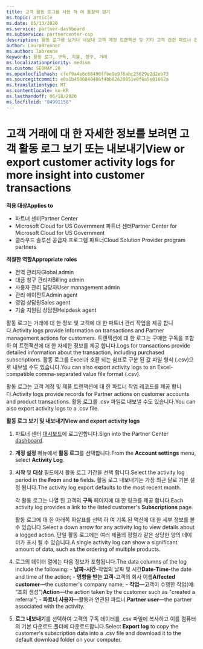 ```yaml
---
title: 고객 활동 로그를 사용 하 여 통찰력 얻기
ms.topic: article
ms.date: 05/13/2020
ms.service: partner-dashboard
ms.subservice: partnercenter-csp
description: 활동 로그를 보거나 내보내 고객 계정 트랜잭션 및 기타 고객 관련 파트너 관리 활동에 대 한 통찰력을 얻는 방법에 대해 알아봅니다.
author: LauraBrenner
ms.author: labrenne
Keywords: 활동 로그, 구독, 지불, 청구, 거래
ms.localizationpriority: medium
ms.custom: SEOMAY.20
ms.openlocfilehash: cfef9a4e6c68496ffbe9e9f6abc25629e2d2eb73
ms.sourcegitcommit: e0a1b4506840486f4bb82620051e0f6a5e81662a
ms.translationtype: MT
ms.contentlocale: ko-KR
ms.lasthandoff: 06/18/2020
ms.locfileid: "84991158"
---
```

# <a name="view-or-export-customer-activity-logs-for-more-insight-into-customer-transactions"></a><span data-ttu-id="cfcf5-104">고객 거래에 대 한 자세한 정보를 보려면 고객 활동 로그 보기 또는 내보내기</span><span class="sxs-lookup"><span data-stu-id="cfcf5-104">View or export customer activity logs for more insight into customer transactions</span></span>

<span data-ttu-id="cfcf5-105">**적용 대상**</span><span class="sxs-lookup"><span data-stu-id="cfcf5-105">**Applies to**</span></span>

- <span data-ttu-id="cfcf5-106">파트너 센터</span><span class="sxs-lookup"><span data-stu-id="cfcf5-106">Partner Center</span></span>
- <span data-ttu-id="cfcf5-107">Microsoft Cloud for US Government 파트너 센터</span><span class="sxs-lookup"><span data-stu-id="cfcf5-107">Partner Center for Microsoft Cloud for US Government</span></span>
- <span data-ttu-id="cfcf5-108">클라우드 솔루션 공급자 프로그램 파트너</span><span class="sxs-lookup"><span data-stu-id="cfcf5-108">Cloud Solution Provider program partners</span></span>

<span data-ttu-id="cfcf5-109">**적절한 역할**</span><span class="sxs-lookup"><span data-stu-id="cfcf5-109">**Appropriate roles**</span></span>

- <span data-ttu-id="cfcf5-110">전역 관리자</span><span class="sxs-lookup"><span data-stu-id="cfcf5-110">Global admin</span></span>
- <span data-ttu-id="cfcf5-111">대금 청구 관리자</span><span class="sxs-lookup"><span data-stu-id="cfcf5-111">Billing admin</span></span>
- <span data-ttu-id="cfcf5-112">사용자 관리 담당자</span><span class="sxs-lookup"><span data-stu-id="cfcf5-112">User management admin</span></span>
- <span data-ttu-id="cfcf5-113">관리 에이전트</span><span class="sxs-lookup"><span data-stu-id="cfcf5-113">Admin agent</span></span>
- <span data-ttu-id="cfcf5-114">영업 상담원</span><span class="sxs-lookup"><span data-stu-id="cfcf5-114">Sales agent</span></span>
- <span data-ttu-id="cfcf5-115">기술 지원팀 상담원</span><span class="sxs-lookup"><span data-stu-id="cfcf5-115">Helpdesk agent</span></span>

<span data-ttu-id="cfcf5-116">활동 로그는 거래에 대 한 정보 및 고객에 대 한 파트너 관리 작업을 제공 합니다.</span><span class="sxs-lookup"><span data-stu-id="cfcf5-116">Activity logs provide information on transactions and Partner management actions for customers.</span></span> <span data-ttu-id="cfcf5-117">트랜잭션에 대 한 로그는 구매한 구독을 포함 하 여 트랜잭션에 대 한 자세한 정보를 제공 합니다.</span><span class="sxs-lookup"><span data-stu-id="cfcf5-117">Logs for transactions provide detailed information about the transaction, including purchased subscriptions.</span></span> <span data-ttu-id="cfcf5-118">활동 로그를 Excel과 호환 되는 쉼표로 구분 된 값 파일 형식 (.csv)으로 내보낼 수도 있습니다.</span><span class="sxs-lookup"><span data-stu-id="cfcf5-118">You can also export activity logs to an Excel-compatible comma-separated value file format (.csv).</span></span>

<span data-ttu-id="cfcf5-119">활동 로그는 고객 계정 및 제품 트랜잭션에 대 한 파트너 작업 레코드를 제공 합니다.</span><span class="sxs-lookup"><span data-stu-id="cfcf5-119">Activity logs provide records for Partner actions on customer accounts and product transactions.</span></span> <span data-ttu-id="cfcf5-120">활동 로그를 .csv 파일로 내보낼 수도 있습니다.</span><span class="sxs-lookup"><span data-stu-id="cfcf5-120">You can also export activity logs to a .csv file.</span></span>

<span data-ttu-id="cfcf5-121">**활동 로그 보기 및 내보내기**</span><span class="sxs-lookup"><span data-stu-id="cfcf5-121">**View and export activity logs**</span></span>

1. <span data-ttu-id="cfcf5-122">파트너 센터 [대시보드](https://partner.microsoft.com/dashboard)에 로그인합니다.</span><span class="sxs-lookup"><span data-stu-id="cfcf5-122">Sign into the Partner Center [dashboard](https://partner.microsoft.com/dashboard).</span></span>

2. <span data-ttu-id="cfcf5-123">**계정 설정** 메뉴에서 **활동 로그**를 선택합니다.</span><span class="sxs-lookup"><span data-stu-id="cfcf5-123">From the **Account settings** menu, select **Activity Log**.</span></span>
2.  <span data-ttu-id="cfcf5-124">**시작** 및 **대상** 필드에서 활동 로그 기간을 선택 합니다.</span><span class="sxs-lookup"><span data-stu-id="cfcf5-124">Select the activity log period in the **From** and **to** fields.</span></span> <span data-ttu-id="cfcf5-125">활동 로그 내보내기는 가장 최근 달로 기본 설정 됩니다.</span><span class="sxs-lookup"><span data-stu-id="cfcf5-125">The activity log export defaults to the most recent month.</span></span>

    <span data-ttu-id="cfcf5-126">각 활동 로그는 나열 된 고객의 **구독** 페이지에 대 한 링크를 제공 합니다.</span><span class="sxs-lookup"><span data-stu-id="cfcf5-126">Each activity log provides a link to the listed customer's **Subscriptions** page.</span></span>

    <span data-ttu-id="cfcf5-127">활동 로그에 대 한 아래쪽 화살표를 선택 하 여 기록 된 액션에 대 한 세부 정보를 볼 수 있습니다.</span><span class="sxs-lookup"><span data-stu-id="cfcf5-127">Select a down arrow for any activity log to view details about a logged action.</span></span> <span data-ttu-id="cfcf5-128">단일 활동 로그에는 여러 제품의 정렬과 같은 상당한 양의 데이터가 표시 될 수 있습니다.</span><span class="sxs-lookup"><span data-stu-id="cfcf5-128">A single activity log can show a significant amount of data, such as the ordering of multiple products.</span></span>

3.   <span data-ttu-id="cfcf5-129">로그의 데이터 열에는 다음 정보가 포함됩니다.</span><span class="sxs-lookup"><span data-stu-id="cfcf5-129">The data columns of the log include the following:</span></span>
    -   <span data-ttu-id="cfcf5-130">**날짜-시간**-작업의 날짜 및 시간</span><span class="sxs-lookup"><span data-stu-id="cfcf5-130">**Date-Time**-the date and time of the action;</span></span>
    -   <span data-ttu-id="cfcf5-131">**영향을 받는 고객**-고객의 회사 이름</span><span class="sxs-lookup"><span data-stu-id="cfcf5-131">**Affected customer**—the customer's company name;</span></span>
    -   <span data-ttu-id="cfcf5-132">**작업**—고객이 수행한 작업(예: “조회 생성”)</span><span class="sxs-lookup"><span data-stu-id="cfcf5-132">**Action**—the action taken by the customer such as "created a referral";</span></span>
    -   <span data-ttu-id="cfcf5-133">**파트너 사용자**—활동과 연관된 파트너.</span><span class="sxs-lookup"><span data-stu-id="cfcf5-133">**Partner user**—the partner associated with the activity.</span></span>

4.  <span data-ttu-id="cfcf5-134">**로그 내보내기**를 선택하여 고객의 구독 데이터를 .csv 파일에 복사하고 이를 컴퓨터의 기본 다운로드 폴더에 다운로드합니다.</span><span class="sxs-lookup"><span data-stu-id="cfcf5-134">Select **Export log** to copy the customer's subscription data into a .csv file and download it to the default download folder on your computer.</span></span>
    
 

 




